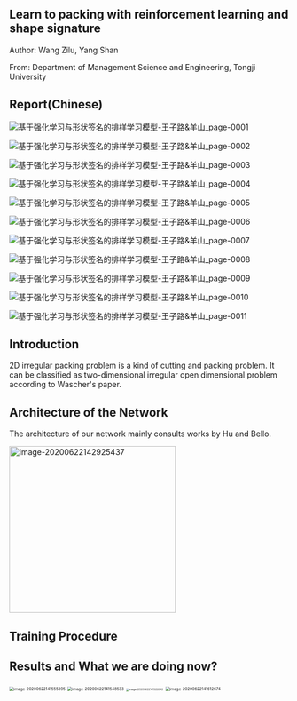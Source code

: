 ## Learn to packing with reinforcement learning and shape signature

Author: Wang Zilu, Yang Shan

From: Department of Management Science and Engineering, Tongji University

## Report(Chinese)

![基于强化学习与形状签名的排样学习模型-王子路&羊山_page-0001](img/基于强化学习与形状签名的排样学习模型-王子路&羊山_page-0001.jpg)

![基于强化学习与形状签名的排样学习模型-王子路&羊山_page-0002](img/基于强化学习与形状签名的排样学习模型-王子路&羊山_page-0002.jpg)

![基于强化学习与形状签名的排样学习模型-王子路&羊山_page-0003](img/基于强化学习与形状签名的排样学习模型-王子路&羊山_page-0003.jpg)

![基于强化学习与形状签名的排样学习模型-王子路&羊山_page-0004](img/基于强化学习与形状签名的排样学习模型-王子路&羊山_page-0004.jpg)

![基于强化学习与形状签名的排样学习模型-王子路&羊山_page-0005](img/基于强化学习与形状签名的排样学习模型-王子路&羊山_page-0005.jpg)

![基于强化学习与形状签名的排样学习模型-王子路&羊山_page-0006](img/基于强化学习与形状签名的排样学习模型-王子路&羊山_page-0006.jpg)

![基于强化学习与形状签名的排样学习模型-王子路&羊山_page-0007](img/基于强化学习与形状签名的排样学习模型-王子路&羊山_page-0007.jpg)

![基于强化学习与形状签名的排样学习模型-王子路&羊山_page-0008](img/基于强化学习与形状签名的排样学习模型-王子路&羊山_page-0008.jpg)

![基于强化学习与形状签名的排样学习模型-王子路&羊山_page-0009](img/基于强化学习与形状签名的排样学习模型-王子路&羊山_page-0009.jpg)

![基于强化学习与形状签名的排样学习模型-王子路&羊山_page-0010](img/基于强化学习与形状签名的排样学习模型-王子路&羊山_page-0010.jpg)

![基于强化学习与形状签名的排样学习模型-王子路&羊山_page-0011](img/基于强化学习与形状签名的排样学习模型-王子路&羊山_page-0011.jpg)

## Introduction

2D irregular packing problem is a kind of cutting and packing problem. It can be classified as  two-dimensional irregular open dimensional problem according to Wascher's paper.



## Architecture of the Network

The architecture of our network mainly consults works by Hu and Bello. 

<img src="img/image-20200622142925437.png" alt="image-20200622142925437" height="300px" />

  



## Training Procedure







## Results and What we are doing now?



<img src="img/WechatIMG6301.png" alt="image-20200622141555895" style="zoom:50%;" />

<img src="img/WechatIMG6302.png" alt="image-20200622141548533" style="zoom:50%;" />



<img src="img/image-20200622141522842.png" alt="image-20200622141522842" style="zoom: 33%;" />



<img src="img/image-20200622141612674.png" alt="image-20200622141612674" style="zoom:50%;" />



